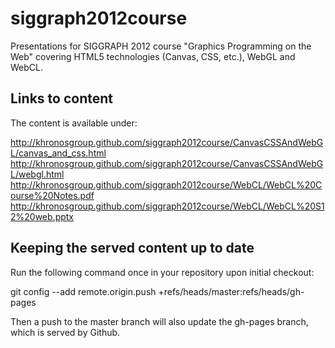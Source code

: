 siggraph2012course
==================

Presentations for SIGGRAPH 2012 course "Graphics Programming on the Web" covering HTML5 technologies (Canvas, CSS, etc.), WebGL and WebCL.

Links to content
----------------

The content is available under:

http://khronosgroup.github.com/siggraph2012course/CanvasCSSAndWebGL/canvas_and_css.html
http://khronosgroup.github.com/siggraph2012course/CanvasCSSAndWebGL/webgl.html
http://khronosgroup.github.com/siggraph2012course/WebCL/WebCL%20Course%20Notes.pdf
http://khronosgroup.github.com/siggraph2012course/WebCL/WebCL%20S12%20web.pptx


Keeping the served content up to date
-------------------------------------

Run the following command once in your repository upon initial checkout:

git config --add remote.origin.push +refs/heads/master:refs/heads/gh-pages

Then a push to the master branch will also update the gh-pages branch, which is served by Github.
